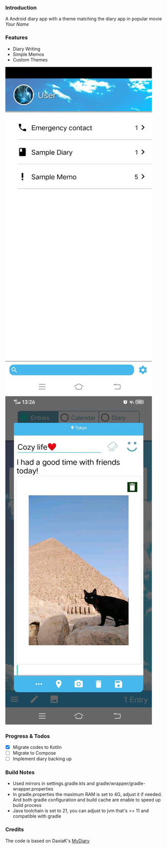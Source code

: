 ### Introduction

A Android diary app with a theme matching the diary app in popular movie *Your Name*

### Features

- Diary Writing
- Simple Memos
- Custom Themes

![Example Photo 1](screenshot/Screenshot_main.jpg)
![Example Photo 2](screenshot/Screenshot_diary.jpg)

### Progress & Todos

- [x] Migrate codes to Kotlin
- [ ] Migrate to Compose
- [ ] Implement diary backing up

### Build Notes

- Used mirrors in settings.gradle.kts and gradle/wrapper/gradle-wrapper.properties
- In gradle.properties the maximum RAM is set to 4G, adjust it if needed. And both gradle
  configuration and build cache are enable to speed up build process
- Java toolchain is set to 21, you can adjust to jvm that's >= 11 and compatible with gradle

### Credits

The code is based on DaxiaK's [MyDiary](https://github.com/DaxiaK/MyDiary)
